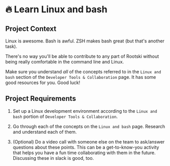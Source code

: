 # 🔥 Learn Linux and bash

## Project Context

Linux is awesome. Bash is awful. ZSH makes bash great (but that's another task).

There's no way you'll be able to contribute to any part of Rootski without being
really comfortable in the command line and Linux.

Make sure you understand *all* of the concepts referred to in the `Linux and bash`
section of the `Developer Tools & Collaboration` page. It has some good resources for you.
Good luck!

## Project Requirements

1. Set up a Linux development environment according to the `Linux and bash` portion of `Developer Tools & Collaboration`.

2. Go through each of the concepts on the `Linux and bash` page. Research and understand each of them.

3. (Optional) Do a video call with someone else on the team to ask/answer questions about
   these points. This can be a get-to-know-you activity that helps you have a fun time
   collaborating with them in the future. Discussing these in slack is good, too.
